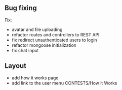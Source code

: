 ## Bug fixing
Fix:
- avatar and file uploading
- refactor routes and controllers to REST API
- fix redirect unauthenticated users to login
- refactor mongoose initialization
- fix chat input

## Layout

- add how it works page 
- add link to the user menu CONTESTS/How it Works

